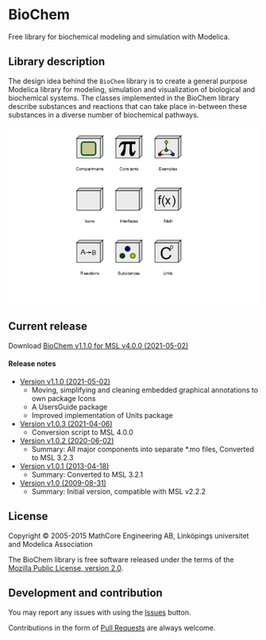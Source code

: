﻿# BioChem

Free library for biochemical modeling and simulation with Modelica.

## Library description

The design idea behind the `BioChem` library is to create a general purpose Modelica library
for modeling, simulation and visualization of biological and biochemical systems.
The classes implemented in the BioChem library describe substances and reactions that can
take place in-between these substances in a diverse number of biochemical pathways.


![Library](BioChem/Resources/Images/Library.png)


## Current release

Download [BioChem v1.1.0 for MSL v4.0.0 (2021-05-02)](../../archive/v1.1.0.zip)

#### Release notes

* [Version v1.1.0 (2021-05-02)](../../archive/v1.1.0.zip)
  * Moving, simplifying and cleaning embedded graphical annotations to own package Icons 
  * A UsersGuide package 
  * Improved implementation of Units package  
* [Version v1.0.3 (2021-04-06)](../../archive/v1.0.3.zip)
  * Conversion script to MSL 4.0.0
* [Version v1.0.2 (2020-06-02)](../../archive/v1.0.2.zip)
  * Summary: All major components into separate *.mo files, Converted to MSL 3.2.3
* [Version v1.0.1 (2013-04-18)](../../archive/v1.0.1.zip)
  * Summary: Converted to MSL 3.2.1
* [Version v1.0 (2009-08-31)](../../archive/v1.0.zip)
  * Summary: Initial version, compatible with MSL v2.2.2

## License

Copyright &copy; 2005-2015 MathCore Engineering AB, Linköpings universitet and Modelica Association

The BioChem library is free software released under the terms of the [Mozilla Public License, version 2.0](https://www.mozilla.org/MPL/2.0/).

## Development and contribution

You may report any issues with using the [Issues](https://github.com/OpenModelica/BioChem/issues) button.

Contributions in the form of [Pull Requests](https://github.com/OpenModelica/BioChem/pulls) are always welcome.
